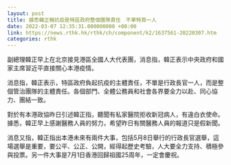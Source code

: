 ```yaml
---
layout: post
title: 據悉韓正稱抗疫是特區政府整個團隊責任　不單特首一人
date: 2022-03-07 12:35:31.000000000 +08:00
link: https://news.rthk.hk/rthk/ch/component/k2/1637561-20220307.htm
categories: rthk
---
```


副總理韓正早上在北京接見港區全國人大代表團，消息指，韓正表示中央政府和國家主席習近平直接關心本港疫情。

消息指，韓正表示，特區政府負起抗疫的主體責任，不單是行政長官一人，而是整個管治團隊的主體責任。各個部門、全體公務員和社會各界要全力以赴、同心協力、團結一致。

對於有本港政協昨日引述韓正指，聽聞有私家醫院拒收新冠病人，有違白衣使命。據悉，韓正早上感謝醫務人員的努力，希望昨日有關醫務人員的報道只是假新聞。

消息又指，韓正指出本港未來有兩件大事，包括5月8日舉行的行政長官選舉，這場選舉是重要，要公平、公正、公開，經得起歷史考驗，人大要全力支持、積極參與投票。另一件大事是7月1日香港回歸祖國25周年，一定會慶祝。

